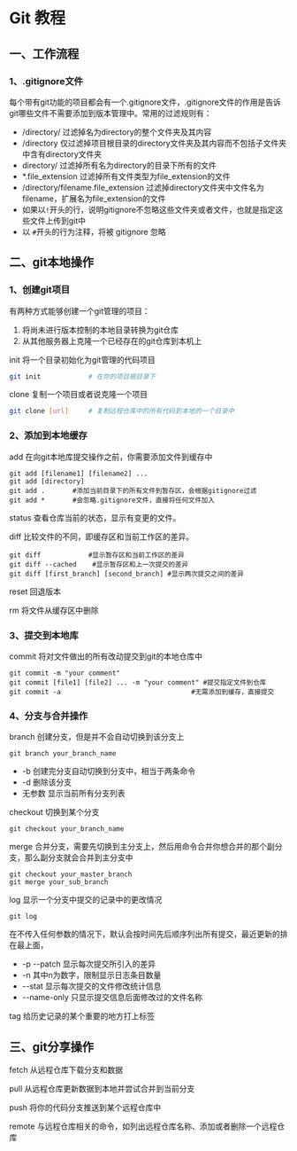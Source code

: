 # Git 教程

## 一、工作流程

### 1、.gitignore文件

每个带有git功能的项目都会有一个.gitignore文件，.gitignore文件的作用是告诉git哪些文件不需要添加到版本管理中。常用的过滤规则有：

* /directory/ 过滤掉名为directory的整个文件夹及其内容
* /directory 仅过滤掉项目根目录的directory文件夹及其内容而不包括子文件夹中含有directory文件夹
* directory/ 过滤掉所有名为directory的目录下所有的文件
* *.file_extension 过滤掉所有文件类型为file_extension的文件
* /directory/filename.file_extension 过滤掉directory文件夹中文件名为filename，扩展名为file_extension的文件
* 如果以`!`开头的行，说明gitignore不忽略这些文件夹或者文件，也就是指定这些文件上传到git中
* 以 `#`开头的行为注释，将被 gitignore 忽略

## 二、git本地操作

### 1、创建git项目

有两种方式能够创建一个git管理的项目：

1. 将尚未进行版本控制的本地目录转换为git仓库
2. 从其他服务器上克隆一个已经存在的git仓库到本机上

init 将一个目录初始化为git管理的代码项目

```bash
git init 			# 在你的项目根目录下
```

clone 复制一个项目或者说克隆一个项目

```bash
git clone [url]		# 复制远程仓库中的所有代码到本地的一个目录中
```

### 2、添加到本地缓存

add 在向git本地库提交操作之前，你需要添加文件到缓存中

```shell
git add [filename1] [filename2] ...
git add [directory]
git add .		#添加当前目录下的所有文件到暂存区，会根据gitignore过滤
git add *		#会忽略.gitignore文件，直接将任何文件加入
```

status 查看仓库当前的状态，显示有变更的文件。

diff 比较文件的不同，即缓存区和当前工作区的差异。

```shell
git diff			#显示暂存区和当前工作区的差异
git diff --cached    #显示暂存区和上一次提交的差异
git diff [first_branch] [second_branch] #显示两次提交之间的差异
```





reset 回退版本

rm 将文件从缓存区中删除

### 3、提交到本地库

commit 将对文件做出的所有改动提交到git的本地仓库中

```shell
git commit -m "your comment"
git commit [file1] [file2] ... -m "your comment" #提交指定文件到仓库
git commit -a 								  #无需添加到缓存，直接提交
```

### 4、分支与合并操作

branch 创建分支，但是并不会自动切换到该分支上

```shell
git branch your_branch_name
```

* -b 创建完分支自动切换到分支中，相当于两条命令
* -d 删除该分支
* 无参数 显示当前所有分支列表

checkout 切换到某个分支

```shell
git checkout your_branch_name
```



merge 合并分支，需要先切换到主分支上，然后用命令合并你想合并的那个副分支，那么副分支就会合并到主分支中

```shell
git checkout your_master_branch
git merge your_sub_branch
```





log 显示一个分支中提交的记录中的更改情况

```shell
git log
```

在不传入任何参数的情况下，默认会按时间先后顺序列出所有提交，最近更新的排在最上面，

* -p --patch 显示每次提交所引入的差异
* -n 其中n为数字，限制显示日志条目数量
* --stat 显示每次提交的文件修改统计信息
* --name-only 只显示提交信息后面修改过的文件名称



tag 给历史记录的某个重要的地方打上标签



## 三、git分享操作

fetch 从远程仓库下载分支和数据

pull 从远程仓库更新数据到本地并尝试合并到当前分支

push 将你的代码分支推送到某个远程仓库中

remote 与远程仓库相关的命令，如列出远程仓库名称、添加或者删除一个远程仓库

